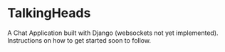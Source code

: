 # TalkingHeads
A Chat Application built with Django (websockets not yet implemented). Instructions on how to get started soon to follow.
